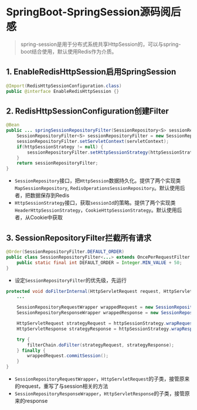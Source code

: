 # SpringBoot-SpringSession源码阅后感

> spring-session是用于分布式系统共享HttpSession的，可以与spring-boot结合使用，默认使用Redis作为介质。

## 1. EnableRedisHttpSession启用SpringSession
```java
@Import(RedisHttpSessionConfiguration.class)
public @interface EnableRedisHttpSession {}
```

## 2. RedisHttpSessionConfiguration创建Filter
```java
@Bean
public ... springSessionRepositoryFilter(SessionRepository<S> sessionRepository, ...) {
	SessionRepositoryFilter<S> sessionRepositoryFilter = new SessionRepositoryFilter<S>(sessionRepository);
	sessionRepositoryFilter.setServletContext(servletContext);
	if(httpSessionStrategy != null) {
		sessionRepositoryFilter.setHttpSessionStrategy(httpSessionStrategy);
	}
	return sessionRepositoryFilter;
}
```
- `SessionRepository`接口，把`HttpSession`数据持久化。提供了两个实现类`MapSessionRepository`, `RedisOperationsSessionRepository`。默认使用后者，把数据保存到Redis
- `HttpSessionStrategy`接口，获取`sessionId`的策略。提供了两个实现类`HeaderHttpSessionStrategy`，`CookieHttpSessionStrategy`。默认使用后者，从Cookie中获取

## 3. SessionRepositoryFilter拦截所有请求
```java
@Order(SessionRepositoryFilter.DEFAULT_ORDER)
public class SessionRepositoryFilter<...> extends OncePerRequestFilter {
	public static final int DEFAULT_ORDER = Integer.MIN_VALUE + 50;
}
```
- 设定`SessionRepositoryFilter`的优先级，先运行

```java
protected void doFilterInternal(HttpServletRequest request, HttpServletResponse response, FilterChain filterChain) ... {
	...

	SessionRepositoryRequestWrapper wrappedRequest = new SessionRepositoryRequestWrapper(request, response, servletContext);
	SessionRepositoryResponseWrapper wrappedResponse = new SessionRepositoryResponseWrapper(wrappedRequest,response);

	HttpServletRequest strategyRequest = httpSessionStrategy.wrapRequest(wrappedRequest, wrappedResponse);
	HttpServletResponse strategyResponse = httpSessionStrategy.wrapResponse(wrappedRequest, wrappedResponse);

	try {
		filterChain.doFilter(strategyRequest, strategyResponse);
	} finally {
		wrappedRequest.commitSession();
	}
}
```
- `SessionRepositoryRequestWrapper`，`HttpServletRequest`的子类，接管原来的request，重写了与session相关的方法
- `SessionRepositoryResponseWrapper`，`HttpServletResponse`的子类，接管原来的response
